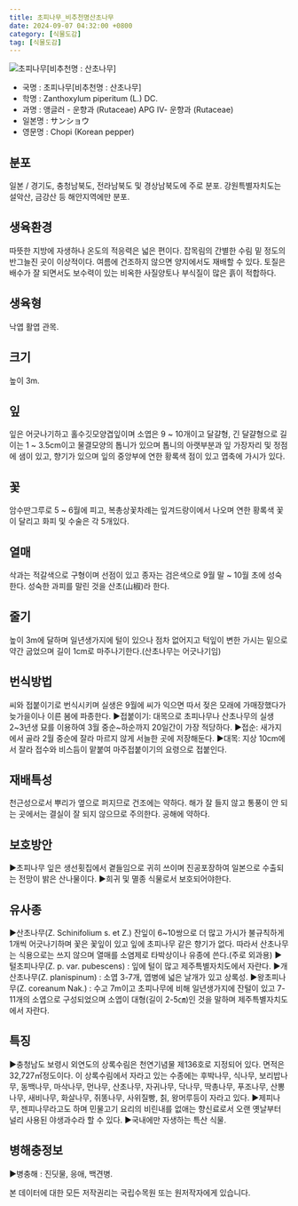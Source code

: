 ```yaml
---
title: 초피나무_비추천명산초나무
date: 2024-09-07 04:32:00 +0800
category: [식물도감]
tag: [식물도감]
---
```




![초피나무[비추천명 : 산초나무]](/fileUpload/plants/basic/Rutaceae/Zanthoxylum/12127/12127_20_th2.JPG)
- 국명 : 초피나무[비추천명 : 산초나무]
- 학명 : Zanthoxylum piperitum (L.) DC.
- 과명 : 앵글러 - 운향과 (Rutaceae) APG Ⅳ- 운향과 (Rutaceae)
- 일본명 : サンショウ
- 영문명 : Chopi (Korean pepper)


## 분포
일본 / 경기도, 충청남북도, 전라남북도 및 경상남북도에 주로 분포. 강원특별자치도는 설악산, 금강산 등 해안지역에만 분포.
## 생육환경
따뜻한 지방에 자생하나 온도의 적응력은 넓은 편이다. 잡목림의 간별한 수림 밑 정도의 반그늘진 곳이 이상적이다. 여름에 건조하지 않으면 양지에서도 재배할 수 있다. 토질은 배수가 잘 되면서도 보수력이 있는 비옥한 사질양토나 부식질이 많은 흙이 적합하다.
## 생육형
낙엽 활엽 관목.
## 크기
높이 3m.
## 잎
잎은 어긋나기하고 홀수깃모양겹잎이며 소엽은 9 ~ 10개이고 달걀형, 긴 달걀형으로 길이는 1 ~ 3.5cm이고 물결모양의 톱니가 있으며 톱니의 아랫부분과 잎 가장자리 및 정점에 샘이 있고, 향기가 있으며 잎의 중앙부에 연한 황록색 점이 있고 엽축에 가시가 있다.
## 꽃
암수딴그루로 5 ~ 6월에 피고, 복총상꽃차례는 잎겨드랑이에서 나오며 연한 황록색 꽃이 달리고 화피 및 수술은 각 5개있다.
## 열매
삭과는 적갈색으로 구형이며 선점이 있고 종자는 검은색으로 9월 말 ~ 10월 초에 성숙한다. 성숙한 과피를 말린 것을 산초(山椒)라 한다.
## 줄기
높이 3m에 달하며 일년생가지에 털이 있으나 점차 없어지고 턱잎이 변한 가시는 밑으로 약간 굽었으며 길이 1cm로 마주나기한다.(산초나무는 어긋나기임)
## 번식방법
씨와 접붙이기로 번식시키며 실생은 9월에 씨가 익으면 따서 젖은 모래에 가매장했다가 늦가을이나 이른 봄에 파종한다.▶접붙이기: 대목으로 초피나무나 산초나무의 실생 2~3년생 묘를 이용하여 3월 중순~하순까지 20일간이 가장 적당하다.▶접순: 새가지에서 골라 2월 중순에 잘라 마르지 않게 서늘한 곳에 저장해둔다.      ▶대목: 지상 10cm에서 잘라 접수와 비스듬이 맡붙여 마주접붙이기의 요령으로 접붙인다.
## 재배특성
천근성으로서 뿌리가 옆으로 퍼지므로 건조에는 약하다. 해가 잘 들지 않고 통풍이 안 되는 곳에서는 결실이 잘 되지 않으므로 주의한다. 공해에 약하다.
## 보호방안
▶초피나무 잎은 생선횟집에서 곁들임으로 귀히 쓰이며 진공포장하여 일본으로 수출되는 전망이 밝은 산나물이다.▶희귀 및 멸종 식물로서 보호되어야한다.
## 유사종
▶산초나무(Z. Schinifolium s. et Z.) 잔잎이 6~10쌍으로 더 많고 가시가 불규칙하게 1개씩 어긋나기하며 꽃은 꽃잎이 있고 잎에 초피나무 같은 향기가 없다. 따라서 산초나무는 식용으로는 쓰지 않으며 열매를 소염제로 타박상이나 유종에 쓴다.(주로 외과용)▶털초피나무(Z. p. var. pubescens) : 잎에 털이 많고 제주특별자치도에서 자란다. ▶개산초나무(Z. planispinum) : 소엽 3-7개, 엽병에 넓은 날개가 있고 상록성.▶왕초피나무(Z. coreanum Nak.) : 수고 7m이고  초피나무에 비해 일년생가지에 잔털이 있고 7-11개의 소엽으로 구성되었으며 소엽이 대형(길이 2-5㎝)인 것을 말하며 제주특별자치도에서 자란다.
## 특징
▶충청남도 보령시 외연도의 상록수림은 천연기념물 제136호로 지정되어 있다. 면적은 32,727㎡정도이다. 이 상록수림에서 자라고 있는 수종에는 후박나무, 식나무, 보리밥나무, 동백나무, 마삭나무, 먼나무, 산초나무, 자귀나무, 닥나무, 딱총나무, 푸조나무, 산뽕나무, 새비나무, 화살나무, 쥐똥나무, 사위질빵, 칡, 왕머루등이 자라고 있다.▶제피나무, 젠피나무라고도 하며 민물고기 요리의 비린내를 없애는 향신료로서 오랜 옛날부터 널리 사용된 야생과수라 할 수 있다.▶국내에만 자생하는 특산 식물.
## 병해충정보
▶병충해 : 진딧물, 응애, 백견병.






본 데이터에 대한 모든 저작권리는 국립수목원 또는 원저작자에게 있습니다.
